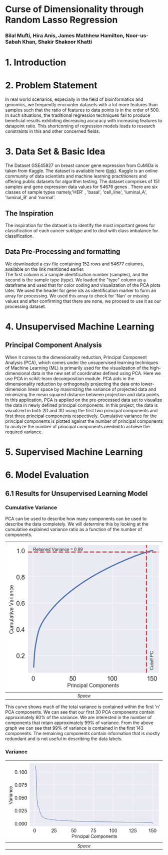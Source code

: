 # Curse of Dimensionality through Random Lasso Regression
### Bilal Mufti, Hira Anis, James Mathhew Hamilton, Noor-us-Sabah Khan, Shakir Shakoor Khatti
# 1. Introduction
# 2. Problem Statement
In real world scenarios, especially in the field of bioinformatics and genomics, we frequently encounter datasets with a lot more features than samples such that the ratio of features to data points is in the order of 500. In such situations, the traditional regression techniques fail to produce beneficial results exhibiting decreasing accuracy with increasing features to datapoint ratio. This shortcoming of regression models leads to research constraints in this and other concerned fields. 
# 3. Data Set & Basic Idea
 The Dataset GSE45827 on breast cancer gene expression from CuMiDa is taken from Kaggle. The dataset is available here ([link](https://www.kaggle.com/brunogrisci/breast-cancer-gene-expression-cumida)). Kaggle is an online community of data scientists and machine learning practitioners and offering public datasets for algorithm testing. 
The dataset comprises of 151 samples and gene expression data values for 54676 genes . There are six classes of sample types namely,'HER' , 'basal', 'cell_line', 'luminal_A', 'luminal_B' and 'normal'.
## The Inspiration
The inspiration for the dataset is to identify the most important genes for classification of each cancer subtype and to deal with class imbalance for classification.
## Data Pre-Processing and formatting
We downloaded a csv file containing 152 rows and 54677 columns, available on the link mentioned earlier.   
  The first column is a sample identification number (samples), and the second is the sample type (type). We loaded the "type" column as a dataframe and used that for color coding and visualization of the PCA plots later. We used the header for gene ids as identification marker to form an array for processing. We used this array to check for 'Nan' or missing values and after confirming that there are none, we proceed to use it as our processing dataset. 
# 4. Unsupervised Machine Learning
## Principal Component Analysis
When it comes to the dimensionality reduction, Principal Component Analysis (PCA), which comes under the unsupervised learning techniques of Machine Learning (ML) is primarily used for the visualization of the high-dimensional data in the new set of coordinates defined using PCA. Here we use PCA in scikit-learn decomposition module.  PCA aids in the dimensionality reduction by orthogonally projecting the data onto lower-dimension linear space by maximizing the variance of projected data and minimizing the mean squared distance between projection and data points.  
  In this application, PCA is applied on the pre-processed data set to visualize the data in newly defined principal components. In this project, the data is visualized in both 2D and 3D using the first two principal components and first three principal components respectively. Cumulative variance for the principal components is plotted against the number of principal components to analyze the number of principal components needed to achieve the required variance.
# 5. Supervised Machine Learning
# 6. Model Evaluation
## 6.1 Results for Unsupervised Learning Model
### Cumulative Variance
PCA can be used to describe how many components can be used to describe the data completely. We  will determine this by looking at the cumulative explained variance ratio as a function of the number of components.  

|![Image of PCA](https://github.com/Hanis3-gatech/CS7641-Project-15/blob/master/cutoffvariance.png)|
|:--:|
|*Space*|

This curve shows much of the total variance is contained within the first 'n' PCA components. We can see that our first 30 PCA components contain approximately 60% of the variance. We are interested in the number of components that retain approximately 99% of variance. From the above graph we can see that 99% of variance is contained in the first 143 components. The remaining components contain information that is mostly redundant and is not useful in describing the data labels. 

### Variance 

|![Image of PCA](https://github.com/Hanis3-gatech/CS7641-Project-15/blob/master/variance.png)|
|:--:|
|*Space*|

